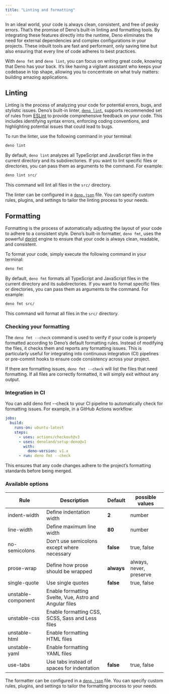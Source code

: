 ```yaml
---
title: "Linting and formatting"
---
```


In an ideal world, your code is always clean, consistent, and free of pesky
errors. That’s the promise of Deno’s built-in linting and formatting tools. By
integrating these features directly into the runtime, Deno eliminates the need
for external dependencies and complex configurations in your projects. These
inbuilt tools are fast and performant, only saving time but also ensuring that
every line of code adheres to best practices.

With `deno fmt` and `deno lint`, you can focus on writing great code, knowing
that Deno has your back. It’s like having a vigilant assistant who keeps your
codebase in top shape, allowing you to concentrate on what truly matters:
building amazing applications.

## Linting

Linting is the process of analyzing your code for potential errors, bugs, and
stylistic issues. Deno’s built-in linter,
[`deno lint`](/runtime/reference/cli/linter/), supports recommended set of rules
from [ESLint](https://eslint.org/) to provide comprehensive feedback on your
code. This includes identifying syntax errors, enforcing coding conventions, and
highlighting potential issues that could lead to bugs.

To run the linter, use the following command in your terminal:

```bash
deno lint
```

By default, `deno lint` analyzes all TypeScript and JavaScript files in the
current directory and its subdirectories. If you want to lint specific files or
directories, you can pass them as arguments to the command. For example:

```bash
deno lint src/
```

This command will lint all files in the `src/` directory.

The linter can be configured in a
[`deno.json`](/runtime/fundamentals/configuration/) file. You can specify custom
rules, plugins, and settings to tailor the linting process to your needs.

## Formatting

Formatting is the process of automatically adjusting the layout of your code to
adhere to a consistent style. Deno’s built-in formatter, `deno fmt`, uses the
powerful [dprint](https://dprint.dev/) engine to ensure that your code is always
clean, readable, and consistent.

To format your code, simply execute the following command in your terminal:

```bash
deno fmt
```

By default, `deno fmt` formats all TypeScript and JavaScript files in the
current directory and its subdirectories. If you want to format specific files
or directories, you can pass them as arguments to the command. For example:

```bash
deno fmt src/
```

This command will format all files in the `src/` directory.

### Checking your formatting

The `deno fmt --check` command is used to verify if your code is properly
formatted according to Deno’s default formatting rules. Instead of modifying the
files, it checks them and reports any formatting issues. This is particularly
useful for integrating into continuous integration (CI) pipelines or pre-commit
hooks to ensure code consistency across your project.

If there are formatting issues, `deno fmt --check` will list the files that need
formatting. If all files are correctly formatted, it will simply exit without
any output.

### Integration in CI

You can add deno fmt --check to your CI pipeline to automatically check for
formatting issues. For example, in a GitHub Actions workflow:

```yaml
jobs:
  build:
    runs-on: ubuntu-latest
    steps:
      - uses: actions/checkout@v3
      - uses: denoland/setup-deno@v1
        with:
          deno-version: v1.x
      - run: deno fmt --check
```

This ensures that any code changes adhere to the project’s formatting standards
before being merged.

### Available options

| Rule               | Description                                            | Default    | possible values         |
| ------------------ | ------------------------------------------------------ | ---------- | ----------------------- |
| indent-width       | Define indentation width                               | **2**      | number                  |
| line-width         | Define maximum line width                              | **80**     | number                  |
| no-semicolons      | Don't use semicolons except where necessary            | **false**  | true, false             |
| prose-wrap         | Define how prose should be wrapped                     | **always** | always, never, preserve |
| single-quote       | Use single quotes                                      | **false**  | true, false             |
| unstable-component | Enable formatting Svelte, Vue, Astro and Angular files |            |                         |
| unstable-css       | Enable formatting CSS, SCSS, Sass and Less files       |            |                         |
| unstable-html      | Enable formatting HTML files                           |            |                         |
| unstable-yaml      | Enable formatting YAML files                           |            |                         |
| use-tabs           | Use tabs instead of spaces for indentation             | **false**  | true, false             |

The formatter can be configured in a
[`deno.json`](/runtime/fundamentals/configuration/) file. You can specify custom
rules, plugins, and settings to tailor the formatting process to your needs.
